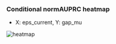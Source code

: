 ### Conditional normAUPRC heatmap

- X: eps_current, Y: gap_mu

![heatmap](/home/elicer/project_0814_2/results/20250816-140409/holdout/conditional_heatmap_eps_current_vs_gap_mu.png)
